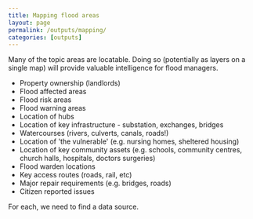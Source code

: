 ```yaml
---
title: Mapping flood areas
layout: page
permalink: /outputs/mapping/
categories: [outputs]
---
```


Many of the topic areas are locatable. Doing so (potentially as layers on a single map) will provide valuable intelligence for flood managers.

- Property ownership (landlords)
- Flood affected areas
- Flood risk areas
- Flood warning areas
- Location of hubs
- Location of key infrastructure - substation, exchanges, bridges
- Watercourses (rivers, culverts, canals, roads!)
- Location of 'the vulnerable' (e.g. nursing homes, sheltered housing)
- Location of key community assets (e.g. schools, community centres, church halls, hospitals, doctors surgeries)
- Flood warden locations
- Key access routes (roads, rail, etc)
- Major repair requirements (e.g. bridges, roads)
- Citizen reported issues

For each, we need to find a data source.
